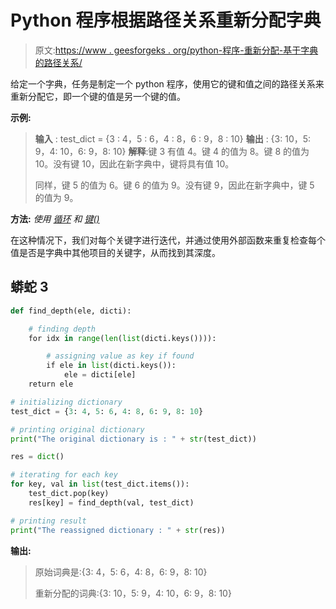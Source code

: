 # Python 程序根据路径关系重新分配字典

> 原文:[https://www . geesforgeks . org/python-程序-重新分配-基于字典的路径关系/](https://www.geeksforgeeks.org/python-program-to-re-assign-a-dictionary-based-on-path-relation/)

给定一个字典，任务是制定一个 python 程序，使用它的键和值之间的路径关系来重新分配它，即一个键的值是另一个键的值。

**示例:**

> **输入** : test_dict = {3 : 4，5 : 6，4 : 8，6 : 9，8 : 10}
> **输出** : {3: 10，5: 9，4: 10，6: 9，8: 10}
> **解释**:键 3 有值 4。键 4 的值为 8。键 8 的值为 10。没有键 10，因此在新字典中，键将具有值 10。
> 
> 同样，键 5 的值为 6。键 6 的值为 9。没有键 9，因此在新字典中，键 5 的值为 9。

**方法:** *使用* [*循环*](https://www.geeksforgeeks.org/loops-in-python/) *和* [*键()*](https://www.geeksforgeeks.org/python-dictionary/)

在这种情况下，我们对每个关键字进行迭代，并通过使用外部函数来重复检查每个值是否是字典中其他项目的关键字，从而找到其深度。

## 蟒蛇 3

```py
def find_depth(ele, dicti):

    # finding depth
    for idx in range(len(list(dicti.keys()))):

        # assigning value as key if found
        if ele in list(dicti.keys()):
            ele = dicti[ele]
    return ele

# initializing dictionary
test_dict = {3: 4, 5: 6, 4: 8, 6: 9, 8: 10}

# printing original dictionary
print("The original dictionary is : " + str(test_dict))

res = dict()

# iterating for each key
for key, val in list(test_dict.items()):
    test_dict.pop(key)
    res[key] = find_depth(val, test_dict)

# printing result
print("The reassigned dictionary : " + str(res))
```

**输出:**

> 原始词典是:{3: 4，5: 6，4: 8，6: 9，8: 10}
> 
> 重新分配的词典:{3: 10，5: 9，4: 10，6: 9，8: 10}